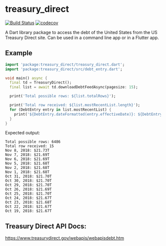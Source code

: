 # treasury_direct

[![Build Status](https://travis-ci.org/larryaasen/treasury_direct.svg?branch=master)](https://travis-ci.org/larryaasen/treasury_direct)    [![codecov](https://codecov.io/gh/larryaasen/treasury_direct/branch/master/graph/badge.svg)](https://codecov.io/gh/larryaasen/treasury_direct)

A Dart library package to access the debt of the United States from the US Treasury Direct site. Can be used in a command line app or in a Flutter app.

## Example

```dart
import 'package:treasury_direct/treasury_direct.dart';
import 'package:treasury_direct/src/debt_entry.dart';

void main() async {
  final td = TreasuryDirect();
  final list = await td.downloadDebtFeedAsync(pagesize: 15);

  print('Total possible rows: ${list.totalRows}');

  print('Total row received: ${list.mostRecentList.length}');
  for (DebtEntry entry in list.mostRecentList) {
    print('${DebtEntry.dateFormatted(entry.effectiveDate)}: ${DebtEntry.currencyShortened(entry.totalDebt, false)}');
  }
}
```

Expected output:
```text
Total possible rows: 6486
Total row received: 15
Nov 8, 2018: $21.73T
Nov 7, 2018: $21.69T
Nov 6, 2018: $21.69T
Nov 5, 2018: $21.68T
Nov 2, 2018: $21.68T
Nov 1, 2018: $21.68T
Oct 31, 2018: $21.70T
Oct 30, 2018: $21.70T
Oct 29, 2018: $21.70T
Oct 26, 2018: $21.69T
Oct 25, 2018: $21.70T
Oct 24, 2018: $21.67T
Oct 23, 2018: $21.68T
Oct 22, 2018: $21.67T
Oct 19, 2018: $21.67T
```

## Treasury Direct API Docs:
https://www.treasurydirect.gov/webapis/webapisdebt.htm
